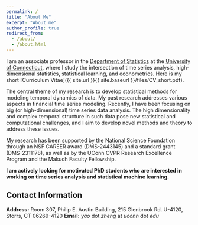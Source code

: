 ```yaml
---
permalink: /
title: "About Me"
excerpt: "About me"
author_profile: true
redirect_from: 
  - /about/
  - /about.html
---
```


I am an associate professor in the [Department of Statistics](https://statistics.uconn.edu/) at the [University of Connecticut](https://uconn.edu/), where I study the intersection of time series analysis, high-dimensional statistics, statistical learning, and econometrics. Here is my short [Curriculum Vitae]({{ site.url }}{{ site.baseurl }}/files/CV_short.pdf).

The central theme of my research is to develop statistical methods for modeling temporal dynamics of data. My past research addresses various aspects in financial time series modeling. Recently, I have been focusing on big (or high-dimensional) time series data analysis. The high dimensionality and complex temporal structure in such data pose new statistical and computational challenges, and I aim to develop novel methods and theory to address these issues. 

My research has been supported by the National Science Foundation through an NSF CAREER award (DMS-2443145) and a standard grant (DMS-2311178), as well as by the UConn OVPR Research Excellence Program and the Makuch Faculty Fellowship. 

**I am actively looking for motivated PhD students who are interested in working on time series analysis and statistical machine learning.**


## Contact Information

**Address:**  Room 307, Philip E. Austin Building, 215 Glenbrook Rd. U-4120, Storrs, CT 06269-4120
**Email:**  *yao* dot *zheng* at *uconn* dot *edu*

